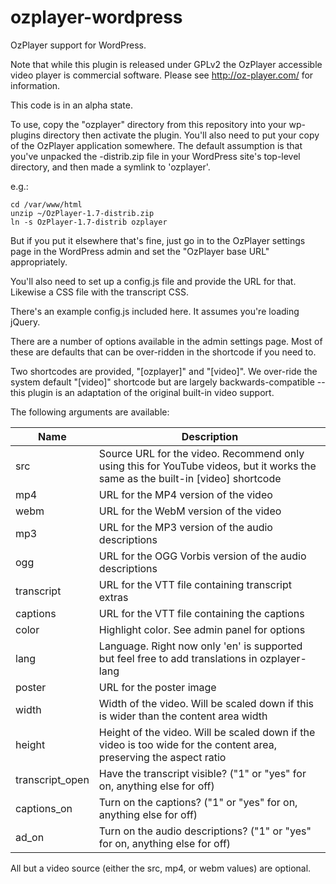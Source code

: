ozplayer-wordpress
==================

OzPlayer support for WordPress.

Note that while this plugin is released under GPLv2 the OzPlayer accessible
video player is commercial software. Please see http://oz-player.com/ for
information.

This code is in an alpha state.

To use, copy the "ozplayer" directory from this repository into your wp-plugins directory
then activate the plugin. You'll also need to put your copy of the OzPlayer application
somewhere. The default assumption is that you've unpacked the -distrib.zip file in your
WordPress site's top-level directory, and then made a symlink to 'ozplayer'.

e.g.:

```
cd /var/www/html
unzip ~/OzPlayer-1.7-distrib.zip
ln -s OzPlayer-1.7-distrib ozplayer
```

But if you put it elsewhere that's fine, just go in to the OzPlayer settings page
in the WordPress admin and set the "OzPlayer base URL" appropriately.

You'll also need to set up a config.js file and provide the URL for that. Likewise
a CSS file with the transcript CSS.

There's an example config.js included here. It assumes you're loading jQuery.

There are a number of options available in the admin settings page. Most of these
are defaults that can be over-ridden in the shortcode if you need to.

Two shortcodes are provided, "[ozplayer]" and "[video]". We over-ride the system
default "[video]" shortcode but are largely backwards-compatible -- this plugin is
an adaptation of the original built-in video support.

The following arguments are available:

| Name | Description
| ---- | ------------
| src | Source URL for the video. Recommend only using this for YouTube videos, but it works the same as the built-in [video] shortcode
| mp4 | URL for the MP4 version of the video
| webm | URL for the WebM version of the video
| mp3 | URL for the MP3 version of the audio descriptions
| ogg | URL for the OGG Vorbis version of the audio descriptions
| transcript | URL for the VTT file containing transcript extras
| captions | URL for the VTT file containing the captions
| color | Highlight color. See admin panel for options
| lang | Language. Right now only 'en' is supported but feel free to add translations in ozplayer-lang
| poster | URL for the poster image
| width | Width of the video. Will be scaled down if this is wider than the content area width
| height | Height of the video. Will be scaled down if the video is too wide for the content area, preserving the aspect ratio
| transcript_open | Have the transcript visible? ("1" or "yes" for on, anything else for off)
| captions_on | Turn on the captions? ("1" or "yes" for on, anything else for off)
| ad_on | Turn on the audio descriptions? ("1" or "yes" for on, anything else for off)

All but a video source (either the src, mp4, or webm values) are optional.
